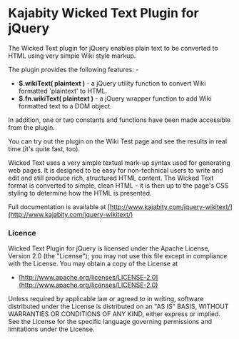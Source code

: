 # Kajabity Wicked Text Plugin for jQuery #

The Wicked Text plugin for jQuery enables plain text to be converted to HTML using very simple Wiki style markup.

The plugin provides the following features: -

*    **$.wikiText( plaintext )** - a jQuery utility function to convert Wiki formatted 'plaintext' to HTML.
*    **$.fn.wikiText( plaintext )** - a jQuery wrapper function to add Wiki formatted text to a DOM object.

In addition, one or two constants and functions have been made accessible from the plugin.  

You can try out the plugin on the Wiki Test page and see the results in real time (it's quite fast, too).

Wicked Text uses a very simple textual mark-up syntax used for generating web pages. It is designed to be easy for non-technical 
users to write and edit and still produce rich, structured HTML content.  The Wicked Text format is converted to simple, clean HTML - 
it is then up to the page's CSS styling to determine how the HTML is presented.

Full documentation is available at [http://www.kajabity.com/jquery-wikitext/](http://www.kajabity.com/jquery-wikitext/)

### Licence ###

Wicked Text Plugin for jQuery is licensed under the Apache License, Version 2.0 (the "License"); you may not use this file 
except in compliance with the License. You may obtain a copy of the License at

*    [http://www.apache.org/licenses/LICENSE-2.0](http://www.apache.org/licenses/LICENSE-2.0)

Unless required by applicable law or agreed to in writing, software distributed under the License is distributed on an 
"AS IS" BASIS, WITHOUT WARRANTIES OR CONDITIONS OF ANY KIND, either express or implied. See the License for the specific 
language governing permissions and limitations under the License.
